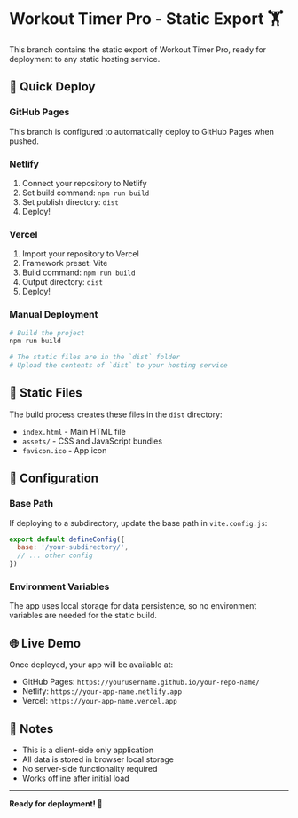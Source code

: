 # Workout Timer Pro - Static Export 🏋️

This branch contains the static export of Workout Timer Pro, ready for deployment to any static hosting service.

## 🚀 Quick Deploy

### GitHub Pages
This branch is configured to automatically deploy to GitHub Pages when pushed.

### Netlify
1. Connect your repository to Netlify
2. Set build command: `npm run build`
3. Set publish directory: `dist`
4. Deploy!

### Vercel
1. Import your repository to Vercel
2. Framework preset: Vite
3. Build command: `npm run build`
4. Output directory: `dist`
5. Deploy!

### Manual Deployment
```bash
# Build the project
npm run build

# The static files are in the `dist` folder
# Upload the contents of `dist` to your hosting service
```

## 📁 Static Files

The build process creates these files in the `dist` directory:
- `index.html` - Main HTML file
- `assets/` - CSS and JavaScript bundles
- `favicon.ico` - App icon

## 🔧 Configuration

### Base Path
If deploying to a subdirectory, update the base path in `vite.config.js`:
```javascript
export default defineConfig({
  base: '/your-subdirectory/',
  // ... other config
})
```

### Environment Variables
The app uses local storage for data persistence, so no environment variables are needed for the static build.

## 🌐 Live Demo

Once deployed, your app will be available at:
- GitHub Pages: `https://yourusername.github.io/your-repo-name/`
- Netlify: `https://your-app-name.netlify.app`
- Vercel: `https://your-app-name.vercel.app`

## 📝 Notes

- This is a client-side only application
- All data is stored in browser local storage
- No server-side functionality required
- Works offline after initial load

---

**Ready for deployment! 🚀** 